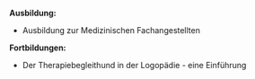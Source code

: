**Ausbildung:**

* Ausbildung zur Medizinischen Fachangestellten

**Fortbildungen:**

* Der Therapiebegleithund in der Logopädie - eine Einführung